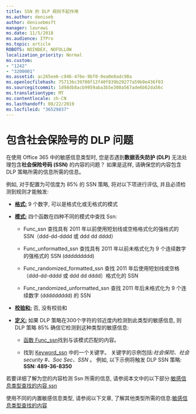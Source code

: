 ```yaml
---
title: SSN 的 DLP 规则不起作用
ms.author: deniseb
author: denisebmsft
manager: laurawi
ms.date: 11/5/2018
ms.audience: ITPro
ms.topic: article
ROBOTS: NOINDEX, NOFOLLOW
localization_priority: Normal
ms.custom:
- "1242"
- "3200001"
ms.assetid: ac265ee6-c946-476e-9bf0-0ea0e8adc98a
ms.openlocfilehash: 757136c39700f12f40f839b29277a59b0e436f03
ms.sourcegitcommit: 1d98db8acb9959aba3b5e308a567ade6b62da56c
ms.translationtype: MT
ms.contentlocale: zh-CN
ms.lasthandoff: 08/22/2019
ms.locfileid: "36529837"
---
```

# <a name="dlp-issues-with-social-security-numbers"></a>包含社会保险号的 DLP 问题

在使用 Office 365 中的敏感信息类型时, 您是否遇到**数据丢失防护 (DLP)** 无法处理包含**社会保险号码 (SSN)** 的内容的问题？ 如果是这样, 请确保您的内容包含 DLP 策略所需的信息所需的信息。 
  
例如, 对于配置为可信度为 85% 的 SSN 策略, 将对以下项进行评估, 并且必须检测到规则才能触发:
  
- **[格式:](https://docs.microsoft.com/office365/securitycompliance/what-the-sensitive-information-types-look-for#format-80)** 9 个数字, 可以是格式化或无格式的模式

- **[模式:](https://msconnect.microsoft.com/https:/docs.microsoft.com/office365/securitycompliance/what-the-sensitive-information-types-look-for#pattern-80)** 四个函数在四种不同的模式中查找 Ssn:

  - Func_ssn 查找具有 2011 年以前使用短划线或空格格式化的强格式的 SSN（ddd-dd-dddd 或 ddd dd dddd）

  - Func_unformatted_ssn 查找具有 2011 年以前未格式化为 9 个连续数字的强格式的 SSN (ddddddddd)

  - Func_randomized_formatted_ssn 查找 2011 年后使用短划线或空格（ddd-dd-dddd 或 ddd dd dddd）格式化的 SSN

  - Func_randomized_unformatted_ssn 查找 2011 年后未格式化为 9 个连续数字 (ddddddddd) 的 SSN

- **[校验和:](https://docs.microsoft.com/office365/securitycompliance/what-the-sensitive-information-types-look-for#checksum-79)** 否, 没有校验和

- **[定义:](https://docs.microsoft.com/office365/securitycompliance/what-the-sensitive-information-types-look-for#definition-80)** 如果 DLP 策略在300个字符的邻近度内检测到此类型的敏感信息, 则 DLP 策略 85% 确信它检测到这种类型的敏感信息:

  - [函数 Func_ssn](https://docs.microsoft.com/office365/securitycompliance/what-the-sensitive-information-types-look-for#pattern-80)找到与该模式匹配的内容。

  - 找到 [Keyword_ssn](https://docs.microsoft.com/office365/securitycompliance/what-the-sensitive-information-types-look-for#keyword_ssn) 中的一个关键字。 关键字的示例包括:*社会保险、社会 security #、Soc Sec、SSN* 。 例如, 以下示例将触发 DLP SSN 策略: **SSN: 489-36-8350**
  
若要详细了解为您的内容检测 Ssn 所需的信息, 请参阅本文中的以下部分:[敏感信息类型查找的内容 ssn](https://docs.microsoft.com/office365/securitycompliance/what-the-sensitive-information-types-look-for#us-social-security-number-ssn)
  
使用不同的内置敏感信息类型, 请参阅以下文章, 了解其他类型所需的信息:[敏感信息类型查找的内容](https://docs.microsoft.com/office365/securitycompliance/what-the-sensitive-information-types-look-for)
  